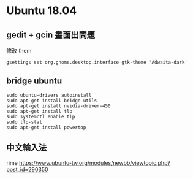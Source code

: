 # Ubuntu 18.04
## gedit + gcin 畫面出問題

修改 them

    gsettings set org.gnome.desktop.interface gtk-theme 'Adwaita-dark'

## bridge ubuntu
    sudo ubuntu-drivers autoinstall
    sudo apt-get install bridge-utils
    sudo apt-get install nvidia-driver-450
    sudo apt-get install tlp
    sudo systemctl enable tlp
    sudo tlp-stat
    sudo apt-get install powertop
## 中文輸入法
rime
https://www.ubuntu-tw.org/modules/newbb/viewtopic.php?post_id=290350
